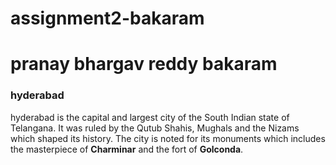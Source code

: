 # assignment2-bakaram
# pranay bhargav reddy bakaram
### hyderabad
hyderabad is the capital and largest city of the South Indian state of Telangana. It was ruled by the Qutub Shahis, Mughals and the Nizams which shaped its history. The city is noted for its monuments which includes the masterpiece of **Charminar** and the fort of **Golconda**.